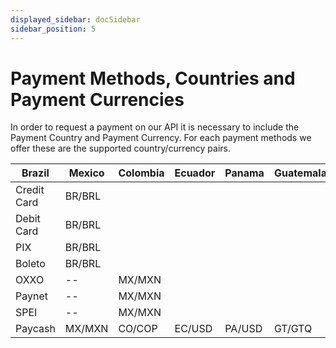 ```yaml
---
displayed_sidebar: docSidebar
sidebar_position: 5
---
```


# Payment Methods, Countries and Payment Currencies

In order to request a payment on our API it is necessary to include the Payment Country and Payment Currency. For each payment methods we offer these are the supported country/currency pairs.

| Brazil | Mexico |	Colombia | Ecuador | Panama	| Guatemala |
| -- | -- |	-- | -- | --	| -- |
| Credit Card |	BR/BRL |				
| Debit Card | BR/BRL |					
| PIX |	BR/BRL |		
| Boleto | BR/BRL |
| OXXO | -- |	MX/MXN |	
| Paynet | -- |	MX/MXN |	
| SPEI | -- |	MX/MXN |		
| Paycash	|	MX/MXN | CO/COP |	EC/USD | PA/USD | GT/GTQ |
